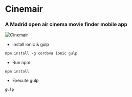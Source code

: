 # Cinemair
### A Madrid open air cinema movie finder mobile app

![Cinemair](http://i.imgur.com/4wG4niB.png)

- Install ionic & gulp

```
npm install -g cordova ionic gulp
```

 - Run npm

```
npm install
```

- Execute gulp

```
gulp
```
